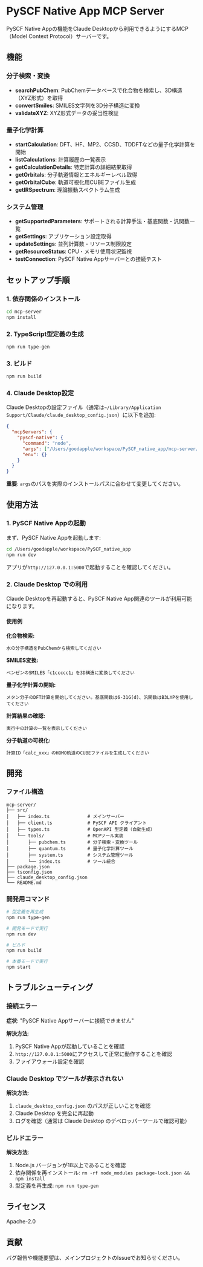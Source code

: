 # PySCF Native App MCP Server

PySCF Native Appの機能をClaude Desktopから利用できるようにするMCP（Model Context Protocol）サーバーです。

## 機能

### 分子検索・変換
- **searchPubChem**: PubChemデータベースで化合物を検索し、3D構造（XYZ形式）を取得
- **convertSmiles**: SMILES文字列を3D分子構造に変換
- **validateXYZ**: XYZ形式データの妥当性検証

### 量子化学計算
- **startCalculation**: DFT、HF、MP2、CCSD、TDDFTなどの量子化学計算を開始
- **listCalculations**: 計算履歴の一覧表示
- **getCalculationDetails**: 特定計算の詳細結果取得
- **getOrbitals**: 分子軌道情報とエネルギーレベル取得
- **getOrbitalCube**: 軌道可視化用CUBEファイル生成
- **getIRSpectrum**: 理論振動スペクトラム生成

### システム管理
- **getSupportedParameters**: サポートされる計算手法・基底関数・汎関数一覧
- **getSettings**: アプリケーション設定取得
- **updateSettings**: 並列計算数・リソース制限設定
- **getResourceStatus**: CPU・メモリ使用状況監視
- **testConnection**: PySCF Native Appサーバーとの接続テスト

## セットアップ手順

### 1. 依存関係のインストール

```bash
cd mcp-server
npm install
```

### 2. TypeScript型定義の生成

```bash
npm run type-gen
```

### 3. ビルド

```bash
npm run build
```

### 4. Claude Desktop設定

Claude Desktopの設定ファイル（通常は`~/Library/Application Support/Claude/claude_desktop_config.json`）に以下を追加:

```json
{
  "mcpServers": {
    "pyscf-native": {
      "command": "node",
      "args": ["/Users/goodapple/workspace/PySCF_native_app/mcp-server/dist/index.js"],
      "env": {}
    }
  }
}
```

**重要**: `args`のパスを実際のインストールパスに合わせて変更してください。

## 使用方法

### 1. PySCF Native Appの起動

まず、PySCF Native Appを起動します:

```bash
cd /Users/goodapple/workspace/PySCF_native_app
npm run dev
```

アプリが`http://127.0.0.1:5000`で起動することを確認してください。

### 2. Claude Desktop での利用

Claude Desktopを再起動すると、PySCF Native App関連のツールが利用可能になります。

#### 使用例

**化合物検索:**
```
水の分子構造をPubChemから検索してください
```

**SMILES変換:**
```
ベンゼンのSMILES「c1ccccc1」を3D構造に変換してください
```

**量子化学計算の開始:**
```
メタン分子のDFT計算を開始してください。基底関数は6-31G(d)、汎関数はB3LYPを使用してください
```

**計算結果の確認:**
```
実行中の計算の一覧を表示してください
```

**分子軌道の可視化:**
```
計算ID「calc_xxx」のHOMO軌道のCUBEファイルを生成してください
```

## 開発

### ファイル構造

```
mcp-server/
├── src/
│   ├── index.ts              # メインサーバー
│   ├── client.ts             # PySCF API クライアント
│   ├── types.ts              # OpenAPI 型定義（自動生成）
│   └── tools/                # MCPツール実装
│       ├── pubchem.ts        # 分子検索・変換ツール
│       ├── quantum.ts        # 量子化学計算ツール
│       ├── system.ts         # システム管理ツール
│       └── index.ts          # ツール統合
├── package.json
├── tsconfig.json
├── claude_desktop_config.json
└── README.md
```

### 開発用コマンド

```bash
# 型定義を再生成
npm run type-gen

# 開発モードで実行
npm run dev

# ビルド
npm run build

# 本番モードで実行
npm start
```

## トラブルシューティング

### 接続エラー

**症状**: "PySCF Native Appサーバーに接続できません"

**解決方法**:
1. PySCF Native Appが起動していることを確認
2. `http://127.0.0.1:5000`にアクセスして正常に動作することを確認
3. ファイアウォール設定を確認

### Claude Desktop でツールが表示されない

**解決方法**:
1. `claude_desktop_config.json` のパスが正しいことを確認
2. Claude Desktop を完全に再起動
3. ログを確認（通常は Claude Desktop のデベロッパーツールで確認可能）

### ビルドエラー

**解決方法**:
1. Node.js バージョンが18以上であることを確認
2. 依存関係を再インストール: `rm -rf node_modules package-lock.json && npm install`
3. 型定義を再生成: `npm run type-gen`

## ライセンス

Apache-2.0

## 貢献

バグ報告や機能要望は、メインプロジェクトのIssueでお知らせください。